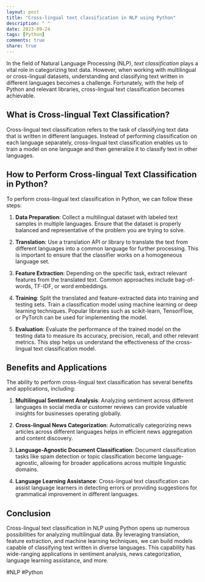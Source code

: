 ```yaml
---
layout: post
title: "Cross-lingual text classification in NLP using Python"
description: " "
date: 2023-09-24
tags: [Python]
comments: true
share: true
---
```


In the field of Natural Language Processing (NLP), *text classification* plays a vital role in categorizing text data. However, when working with multilingual or cross-lingual datasets, understanding and classifying text written in different languages becomes a challenge. Fortunately, with the help of Python and relevant libraries, cross-lingual text classification becomes achievable.

## What is Cross-lingual Text Classification?

Cross-lingual text classification refers to the task of classifying text data that is written in different languages. Instead of performing classification on each language separately, cross-lingual text classification enables us to train a model on one language and then generalize it to classify text in other languages.

## How to Perform Cross-lingual Text Classification in Python?

To perform cross-lingual text classification in Python, we can follow these steps:

1. **Data Preparation**: Collect a multilingual dataset with labeled text samples in multiple languages. Ensure that the dataset is properly balanced and representative of the problem you are trying to solve.

2. **Translation**: Use a translation API or library to translate the text from different languages into a common language for further processing. This is important to ensure that the classifier works on a homogeneous language set.

3. **Feature Extraction**: Depending on the specific task, extract relevant features from the translated text. Common approaches include bag-of-words, TF-IDF, or word embeddings.

4. **Training**: Split the translated and feature-extracted data into training and testing sets. Train a classification model using machine learning or deep learning techniques. Popular libraries such as scikit-learn, TensorFlow, or PyTorch can be used for implementing the model.

5. **Evaluation**: Evaluate the performance of the trained model on the testing data to measure its accuracy, precision, recall, and other relevant metrics. This step helps us understand the effectiveness of the cross-lingual text classification model.

## Benefits and Applications

The ability to perform cross-lingual text classification has several benefits and applications, including:

1. **Multilingual Sentiment Analysis**: Analyzing sentiment across different languages in social media or customer reviews can provide valuable insights for businesses operating globally.

2. **Cross-lingual News Categorization**: Automatically categorizing news articles across different languages helps in efficient news aggregation and content discovery.

3. **Language-Agnostic Document Classification**: Document classification tasks like spam detection or topic classification become language-agnostic, allowing for broader applications across multiple linguistic domains.

4. **Language Learning Assistance**: Cross-lingual text classification can assist language learners in detecting errors or providing suggestions for grammatical improvement in different languages.

## Conclusion

Cross-lingual text classification in NLP using Python opens up numerous possibilities for analyzing multilingual data. By leveraging translation, feature extraction, and machine learning techniques, we can build models capable of classifying text written in diverse languages. This capability has wide-ranging applications in sentiment analysis, news categorization, language learning assistance, and more.

#NLP #Python